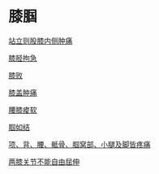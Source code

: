 # 膝腘[站立则股膝内侧肿痛](https://www.gmzyjc.com/search/result?wd=站立则股膝内侧肿痛)[膝胫拘急](https://www.gmzyjc.com/search/result?wd=膝胫拘急)[膝败](https://www.gmzyjc.com/search/result?wd=膝败)[膝盖肿痛](https://www.gmzyjc.com/search/result?wd=膝盖肿痛)[腰膝痠软](https://www.gmzyjc.com/search/result?wd=腰膝痠软)[腘如结](https://www.gmzyjc.com/search/result?wd=腘如结)[项、背、腰、骶骨、腘窝部、小腿及脚皆疼痛](https://www.gmzyjc.com/search/result?wd=项、背、腰、骶骨、腘窝部、小腿及脚皆疼痛)[两膝关节不能自由屈伸](https://www.gmzyjc.com/search/result?wd=两膝关节不能自由屈伸)